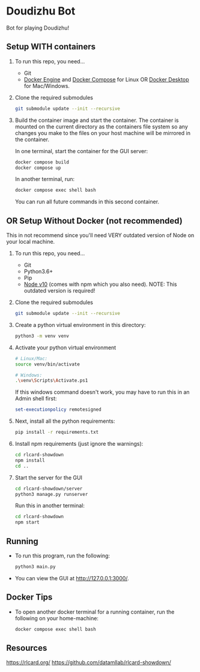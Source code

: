 # Doudizhu Bot

Bot for playing Doudizhu!


## Setup WITH containers


1. To run this repo, you need...
    * Git
    * [Docker Engine](https://docs.docker.com/engine/install/) and [Docker Compose](https://docs.docker.com/compose/install/linux/) for Linux OR [Docker Desktop](https://docs.docker.com/desktop/setup/install/mac-install/) for Mac/Windows.

2. Clone the required submodules
    ```bash
    git submodule update --init --recursive
    ```

3. Build the container image and start the container.  The container is mounted on the current directory as the containers file system so any changes you make to the files on your host machine will be mirrored in the container.
    
    In one terminal, start the container for the GUI server:
    ```bash
    docker compose build
    docker compose up
    ```

    In another terminal, run:
    ```bash
    docker compose exec shell bash
    ```
    You can run all future commands in this second container.


## OR Setup Without Docker (not recommended)
This in not recommend since you'll need VERY outdated version of Node on your local machine.

1. To run this repo, you need...
    * Git
    * Python3.6+ 
    * Pip
    * [Node v10](https://nodejs.org/en/download) (comes with npm which you also need). NOTE: This outdated version is required!

2. Clone the required submodules
    ```bash
    git submodule update --init --recursive
    ```

2. Create a python virtual environment in this directory:

    ```bash
    python3 -m venv venv
    ```

3. Activate your python virtual environment

    ```bash
    # Linux/Mac:
    source venv/bin/activate  
    
    # Windows:
    .\venv\Scripts\Activate.ps1
    ```

    If this windows command doesn't work, you may have to run this in an Admin shell first:
    ```powershell
    set-executionpolicy remotesigned
    ```

4. Next, install all the python requirements:
    ```bash
    pip install -r requirements.txt
    ```

5. Install npm requirements (just ignore the warnings):
    ```bash
    cd rlcard-showdown
    npm install
    cd ..
    ```
6. Start the server for the GUI
    ```bash
    cd rlcard-showdown/server
    python3 manage.py runserver
    ```

    Run this in another terminal:
    ```bash
    cd rlcard-showdown
    npm start
    ```


## Running

* To run this program, run the following:
    ```bash
    python3 main.py
    ```

* You can view the GUI at http://127.0.0.1:3000/.

## Docker Tips
* To open another docker terminal for a running container, run the following on your home-machine:
    ```bash
    docker compose exec shell bash
    ```


## Resources
https://rlcard.org/
https://github.com/datamllab/rlcard-showdown/
